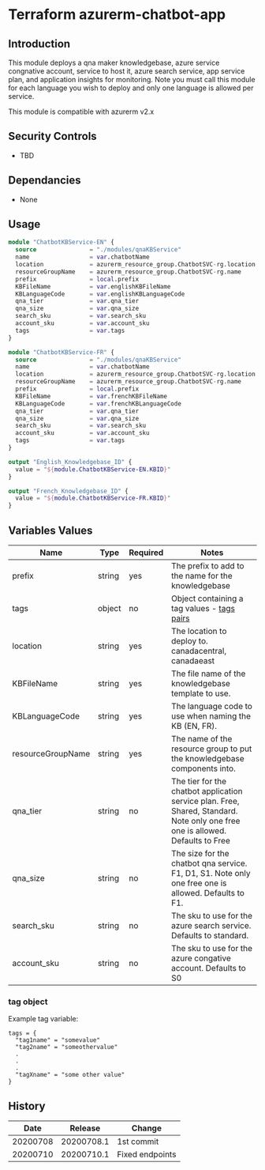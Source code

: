# Terraform azurerm-chatbot-app

## Introduction

This module deploys a qna maker knowledgebase, azure service congnative account, service to host it, azure search service, app service plan, and application insights for monitoring.
Note you must call this module for each language you wish to deploy and only one language is allowed per service.

This module is compatible with azurerm v2.x

## Security Controls
* TBD

## Dependancies

* None


## Usage

```terraform
module "ChatbotKBService-EN" {
  source               = "./modules/qnaKBService"
  name                 = var.chatbotName
  location             = azurerm_resource_group.ChatbotSVC-rg.location
  resourceGroupName    = azurerm_resource_group.ChatbotSVC-rg.name
  prefix               = local.prefix
  KBFileName           = var.englishKBFileName
  KBLanguageCode       = var.englishKBLanguageCode
  qna_tier             = var.qna_tier
  qna_size             = var.qna_size
  search_sku           = var.search_sku
  account_sku          = var.account_sku
  tags                 = var.tags
}

module "ChatbotKBService-FR" {
  source               = "./modules/qnaKBService"
  name                 = var.chatbotName
  location             = azurerm_resource_group.ChatbotSVC-rg.location
  resourceGroupName    = azurerm_resource_group.ChatbotSVC-rg.name
  prefix               = local.prefix
  KBFileName           = var.frenchKBFileName
  KBLanguageCode       = var.frenchKBLanguageCode
  qna_tier             = var.qna_tier
  qna_size             = var.qna_size
  search_sku           = var.search_sku
  account_sku          = var.account_sku
  tags                 = var.tags
}

output "English_Knowledgebase_ID" {
  value = "${module.ChatbotKBService-EN.KBID}"
}

output "French_Knowledgebase_ID" {
  value = "${module.ChatbotKBService-FR.KBID}"
}
```

## Variables Values

| Name                                    | Type   | Required | Notes                                                                                                       | 
| --------------------------------------- | ------ | -------- |------------------------------------------------------------------------------------------------------------ |
| prefix                                  | string | yes      | The prefix to add to the name for the knowledgebase |
| tags                                    | object | no       | Object containing a tag values - [tags pairs](#tag-object) |
| location                                | string | yes      | The location to deploy to.  canadacentral, canadaeast |
| KBFileName                              | string | yes      | The file name of the knowledgebase template to use. |
| KBLanguageCode                          | string | yes      | The language code to use when naming the KB (EN, FR). |
| resourceGroupName                      | string | yes       | The name of the resource group to put the knowledgebase components into. |
| qna_tier                               | string | no       | The tier for the chatbot application service plan.  Free, Shared, Standard.  Note only one free one is allowed. Defaults to Free |
| qna_size                                | string | no       | The size for the chatbot qna service.  F1, D1, S1.  Note only one free one is allowed.  Defaults to F1. |
| search_sku                              | string | no        | The sku to use for the azure search service.  Defaults to standard. |
| account_sku                             | string | no        | The sku to use for the azure congative account.  Defaults to S0 |

### tag object

Example tag variable:

```hcl
tags = {
  "tag1name" = "somevalue"
  "tag2name" = "someothervalue"
  .
  .
  .
  "tagXname" = "some other value"
}
```


## History

| Date     | Release    | Change                                                                                                |
| -------- | ---------- | ----------------------------------------------------------------------------------------------------- |
| 20200708 | 20200708.1 | 1st commit                                                                                            |
| 20200710 | 20200710.1 | Fixed endpoints                                                                                       |
